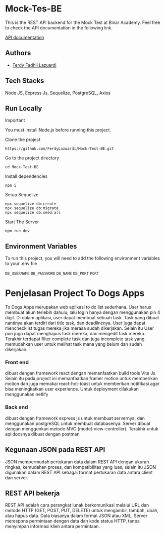 # Mock-Tes-BE
This is the REST API backend for the Mock Test at Binar Academy. Feel free to check the API documentation in the following link.

[API documentation](https://documenter.getpostman.com/view/26536997/2s9Xy2NX63#7a3b3d75-1608-4537-bf3c-828e09115e1c)


## Authors
- [Ferdy Fadhil Lazuardi](https://github.com/FerdyLazuardi)

## Tech Stacks
Node JS, Express Js, Sequelize, PostgreSQL, Axios

## Run Locally
> [!IMPORTANT]
> You must install Node.js before running this project.

Clone the project
```
https://github.com/FerdyLazuardi/Mock-Test-BE.git
```
Go to the project directory
```
cd Mock-Test-BE
```
Install dependencies
```
npm i
```
Setup Sequelize
```
npx sequelize db:create
npx sequelize db:migrate
npx sequelize db:seed:all
```
Start The Server
```
npm run dev
```
## Environment Variables
To run this project, you will need to add the following environment variables to your .env file

`DB_USERNAME` `DB_PASSWORD` `DB_NAME` `DB_PORT` `PORT` 

# Penjelasan Project To Dogs Apps
To Dogs Apps merupakan web aplikasi to do list sederhana. User harus membuat akun terlebih dahulu, lalu login hanya dengan menggunakan pin 4 digit. Di dalam aplikasi, user dapat membuat sebuah task. Task yang dibuat nantinya akan terdiri dari title task, dan deadlinenya. User juga dapat menchecklist tugas mereka jika merasa sudah dikerjakan. Selain itu User pun juga dapat menghapus task mereka, dan mengedit task mereka. Terakhir terdapat filter complete task dan juga incomplete task yang memudahkan user untuk melihat task mana yang belum dan sudah dikerjakan.

### Front end 
dibuat dengan framework react dengan memanfaatkan build tools Vite Js. Selain itu pada project ini memanfaatkan framer motion untuk memberikan motion dan juga memakai react-hot-toast untuk memberikan notifikasi agar bisa meningkatkan user experience. Untuk deployment dilakukan menggunakan netlify

### Back end
dibuat dengan framework express js untuk membuat servernya, dan menggunakan postgreSQL untuk membuat databasenya. Server dibuat dengan menggunkan metode MVC (model-view-controller). Terakhir untuk api docsnya dibuat dengan postman

## Kegunaan JSON pada REST API
JSON mempermudah pertukaran data dalam REST API dengan ukuran ringkas, kemudahan proses, dan kompatibilitas yang luas, selain itu JSON digunakan dalam REST API sebagai format pertukaran data antara client dan server. 

## REST API bekerja
REST API adalah cara perangkat lunak berkomunikasi melalui URL dan metode HTTP (GET, POST, PUT, DELETE) untuk mengambil, tambah, ubah, atau hapus data. Data biasanya dalam format JSON atau XML. Server merespons permintaan dengan data dan kode status HTTP, tanpa menyimpan informasi klien antara permintaan.




